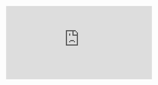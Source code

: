 <iframe name="Framename" src="https://debatecentral.wixsite.com/forums" width="400" height="200" frameborder="0" scrolling="auto" class="frame-area"> </iframe>
